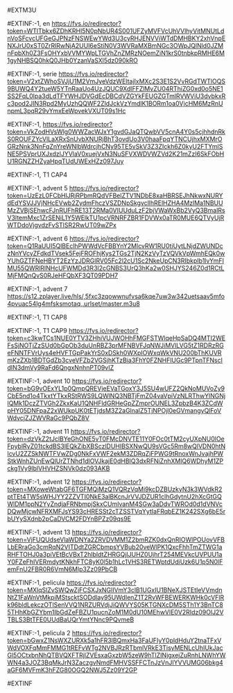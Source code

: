 #EXTM3U

#EXTINF:-1, en
https://fvs.io/redirector?token=WTlTbkx6ZDhKRHl5N0pNbUR4S001UFZyMVFVcUhVVlhyVitMNUtLdnVoSFcvcUFGeGJPNzFNSWEwYWd3U3cyRHJENVViWTdDMHBKY2xhVnpENXJrU0xST0ZrRlRwNjA2UUl6eStiN0V3WVRaMXBmNGc3OWpJQlNld0JZMnFpbXh0Z3FsOHYxbVVMYWpLTGVhZnZMRzNOemZiN1krS0tnbkpRMHE6M1gyNHBSQ0hkQ0JHb0YzanVaSXl5dz090kRO





#EXTINF:-1, serie
https://fvs.io/redirector?token=V2xtZWhoSVJjU1M2VmJyeVdzWEltajIxMXc2S3E1S2VvRGdTWTlOQS9BUWQ4Y2tueW5YTnRaaUo4UzJQUC9XdlFFZlMvZU04RThiZG0xd0o5NE1SS2FqL0lpa3dLdTFYWHJDVGdEcDBCdVZGYkFEUGZGTmlRVWViU3dvbkxRc3pod2JIN3Rpd2MyUzhQQWF2ZldJckVzYmdlK1BORm1oa0VjcHM6MzRnUnpmL3pqR29vYmxEeWpvekVXUT09s1Hc


#EXTINF:-1, 
https://fvs.io/redirector?token=VkZodHVsWlg0WWZacWJxY1gvdGJaQTQwbVV5cnA4Y0s5cjhhdnRkS0ROUFZYcVlLaXRxSnUvbXNURjBhT3ovdUo3V0haaFpqYTNCUjhxMXMrOGRzNnk3NnFqZnYreWNlbWdrcjhCNy95TE5vSkV3Z3ZIckh6Z0kyU2FTYmlSNE5PSVprUXJxdzlJYVlaV0xuejVxN3NuSFVXWDVWZVd2K21mZzI6SkFObHU1RGNZZHZyaHpqTUdUWExHZz097Juy

#EXTINF:-1, T1 CAP4



#EXTINF:-1, advent 5
https://fvs.io/redirector?token=UzEzL0FCbHlJRjRPbmRQdVFBelZTV1NDbE8xaHBRSEJhNkwxNURYdEdYSVJJVjNHcEVwb2ZydmFhczVSZDNpSkgvcllhRElHZHA4MzlMa1NBUUMzZVBjSEhwcFJnRUFhRE13T2RMa0VIUUduLzF2bjVWaWxBb2VyQ3BmalRsV3ltemMxc1ZrSENiL1Y5WElkTU1pcVRNRFZBR1FDVWx0aTR0MUE6QTVyUjRWTDdoVjgvdzFvSTlSR2RwUT09wZPx

#EXTINF:-1, advent 6
https://fvs.io/redirector?token=Q1RaUUI5QlBEclhPWWdVcFBBYnY2MlcvRW1RU0tiUytLNjdZWUNDczNnYVcyZFdkdTVsek5FejFROFhjKys2TGs2TjN2KzVyTzVQVkVpWmhEQk0wYUhGZTFNeHBYT2EzYzJDRGlRV05Fc2l2cU1Sc2NkeUpCN3RIbkpIb1lvYmFIMU55QWRlRlNHcUFWMDd3R3l2cGNBS3UrQ3hKa2w0SHJYS246Z0d1RCtLMjFMQnQvS0RJeHFQbXF3QT09PDH7


#EXTINF:-1, advent 7
https://s12.zplayer.live/hls/,5fxc3zqowwnufvsa6kqe7uw3w342uetsaav5mfo4pvuac54lg4mfsksmotaq,.urlset/master.m3u8


#EXTINF:-1, T1 CAP8



#EXTINF:-1, T1 CAP9
https://fvs.io/redirector?token=c3kwTCs1NUE0YTV3ZHhiVUJWOHhFMGFSTWlqeHpSaDQ4MTI2WEFsSjNOTjZzSUd0bGpOb3duUnRBZ3prMFNBVFJqNWJiMVlLVG5tZ1RDRzRGeFNNTFVrUys4eHVFTGpPakYrS0xDSkh0WXpIOWxqWkVNU200bThKUVRmKzZXb1BDTGdZb3cveVFZb2VGSjhKTzBia3FhY0FZNHFlUGc9PTpnTFNscldIN3dmVy9RaFd6QngxNnhnPT09vIZ


#EXTINF:-1, advent 10
https://fvs.io/redirector?token=bG9vOExYL1p0QmpQREVjeEVaTGoxY3J5SU4wUFZ2QkNoMUVoZy9CbE5nd1o4TkxtYTkxRStRWS9LQWlNQ3NBTjFmZ04vaVpiVzNLRThwYlNGNjlQMk1DczZTVGh2ZkxKaU1QNHFldGRHeGpZZmprOUNEL3ZpbzB4K3ZCdWpHY05DNFpaZ2xWUkpUK0tETjdsM3Z2aGlnalZ5TjNPOjl0eGVmangyQlFoVWdvcjZJZWVRaGc9PQbZ8V


#EXTINF:-1, advent 11
https://fvs.io/redirector?token=dzVkZ2tJclBYeGhONE5vT0FMcDNVTE11Y0FOc0tTM2cyUXpNU0lOeFpyblRyZ01tckdBS3lEQkZibXBSczlDUHlBSXNwQU9sVGc5Rm8wQlVDN0htNlcvU2ZZSkNWTFVwZDg0NkFxVWF2ekM3ZDRqZjFPWG9tRnoxWnJvajhPWStkWnhZUnEwQlUrZTNhd1dlOVJkajE0dHBIQ3dxRFNiZnhXMlQ6WDhyM1ZPckg1Vy9lblVHVHZSNVk0dz093AKB


#EXTINF:-1, advent 12
https://fvs.io/redirector?token=MXoweWtabGF6TGFMQjMzQ1VQRzVqMi9kcDZBUzkyN3k3WVdkR2ptTEt4TW5sWHJYY2ZZVTI0NkE3alBKcnJrVVJDZUR1clhGdytnU2hXcGtGQWlDM1ppN2YyZndjaFRNbmpjSkxCUmlvanM4SGw3aDdvTWROd0d1dVNVcDQwMjcwNFRXMFJsYS93cHRESSt2cTZSSTVqYytIaFRqbEZ1K242SXg6bE5rbUYySXdnb2pCaDVCM2FDYnBPZz09qs9E

#EXTINF:-1, advent 13
https://fvs.io/redirector?token=VjFUQUdseVlaWDNYa2ZRVDVMM1Z2bmRZK0dxQnRIOWlPOUovVFBLbERraGo3cmRqN2VITDdtZGRCbmpsYVBub20veWlPK1QxcFhhTmZTWG1aRHFTOHJ0a3piVEtBcVBxT2hIbldtZHRGQjlJUHZ0UjhrT254MEVkcUVPUU1aY0FZeFhIVERmdytKNkhFTC8yK0l5b1hLc1VHS3RETWptdUdiUzk6U1p5N0lFemFnU2FBR0R6VmN6Mlp3Zz09PbCB


#EXTINF:-1, pelicula
https://fvs.io/redirector?token=MXlqSlZvSWQwZjFCSXJxNGlIVmY3clB1UGxIU1BNeXJSTEtIeVVmdnNtZ1FaWnVtMkpiMStscktSODdlay95UWdIenZ1T2RvWFBEWERKWHk0cVFlRk96bldLekczOTlSenVVQ1NRZURVdjJiQWVYS05KTGNXcDM5STh1Y3BnTC85THhKbGZYbm1IbGdZeFBZU1pucnZoM1M0dU10MEhwVlE0V2RIdz09OlJ2VTBLS3BtTFE0UUdBaUQrYmtYNnc9PQvmeB


#EXTINF:-1, pelicula 2
https://fvs.io/redirector?token=bGwxZ1NsWXZURXk5a1hFR3lBQmxHa3FaUFIyY0pldHduY2tnaTFxVWdVOXFqMmFMMG1tREFvWTg2NVBJRzRTbmlVRkE3TisyMENLcUhIUkJacGl5OCtxbnNhQTBVQXFTRjlZVEsxaGxzbW5zeW9hTlZINjgxejZuRnhLNWhYWWN4a3JOZ3BqMkJrN3ZaczgvNmdFMHVSSFFCTnJzVnJIYVVUMG06bkg4aGF6MVFmK3hFZG80OGQ2NWJ5Zz09Y2GP


#EXTINF




